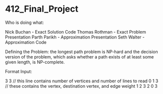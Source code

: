 # 412_Final_Project


Who is doing what:

Nick Buchan - Exact Solution Code
Thomas Rothman - Exact Problem Presentation
Parth Parikh - Approximation Presentation
Seth Walter - Approximation Code

Defining the Problem:  the longest path problem is NP-hard and the decision version of the problem, which asks whether a path exists of at least some given length, is NP-complete. 

Format Input:

3 3     // this line contains number of vertices and number of lines to read
0 1 3   // these contains the vertex, destination vertex, and edge weight
1 2 3
2 0 3




